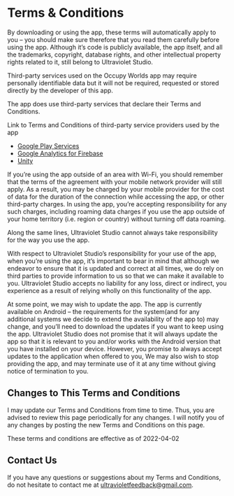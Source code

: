 # Terms & Conditions

By downloading or using the app, these terms will automatically apply to you – you should make sure therefore that you read them carefully before using the app. Although it’s code is publicly available, the app itself, and all the trademarks, copyright, database rights, and other intellectual property rights related to it, still belong to Ultraviolet Studio.

Third-party services used on the Occupy Worlds app may require personally identifiable data but it will not be required, requested or stored directly by the developer of this app.

The app does use third-party services that declare their Terms and Conditions.

Link to Terms and Conditions of third-party service providers used by the app

*   [Google Play Services](https://policies.google.com/terms)
*   [Google Analytics for Firebase](https://firebase.google.com/terms/analytics)
*   [Unity](https://unity3d.com/legal/terms-of-service)

If you’re using the app outside of an area with Wi-Fi, you should remember that the terms of the agreement with your mobile network provider will still apply. As a result, you may be charged by your mobile provider for the cost of data for the duration of the connection while accessing the app, or other third-party charges. In using the app, you’re accepting responsibility for any such charges, including roaming data charges if you use the app outside of your home territory (i.e. region or country) without turning off data roaming.

Along the same lines, Ultraviolet Studio cannot always take responsibility for the way you use the app.

With respect to Ultraviolet Studio’s responsibility for your use of the app, when you’re using the app, it’s important to bear in mind that although we endeavor to ensure that it is updated and correct at all times, we do rely on third parties to provide information to us so that we can make it available to you. Ultraviolet Studio accepts no liability for any loss, direct or indirect, you experience as a result of relying wholly on this functionality of the app.

At some point, we may wish to update the app. The app is currently available on Android – the requirements for the system(and for any additional systems we decide to extend the availability of the app to) may change, and you’ll need to download the updates if you want to keep using the app. Ultraviolet Studio does not promise that it will always update the app so that it is relevant to you and/or works with the Android version that you have installed on your device. However, you promise to always accept updates to the application when offered to you, We may also wish to stop providing the app, and may terminate use of it at any time without giving notice of termination to you. 

## Changes to This Terms and Conditions

I may update our Terms and Conditions from time to time. Thus, you are advised to review this page periodically for any changes. I will notify you of any changes by posting the new Terms and Conditions on this page.

These terms and conditions are effective as of 2022-04-02

## Contact Us

If you have any questions or suggestions about my Terms and Conditions, do not hesitate to contact me at ultravioletfeedback@gmail.com.
